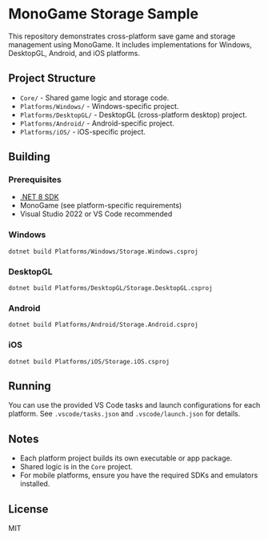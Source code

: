 # MonoGame Storage Sample

This repository demonstrates cross-platform save game and storage management using MonoGame. It includes implementations for Windows, DesktopGL, Android, and iOS platforms.

## Project Structure
- `Core/` - Shared game logic and storage code.
- `Platforms/Windows/` - Windows-specific project.
- `Platforms/DesktopGL/` - DesktopGL (cross-platform desktop) project.
- `Platforms/Android/` - Android-specific project.
- `Platforms/iOS/` - iOS-specific project.

## Building

### Prerequisites
- [.NET 8 SDK](https://dotnet.microsoft.com/download)
- MonoGame (see platform-specific requirements)
- Visual Studio 2022 or VS Code recommended

### Windows
```
dotnet build Platforms/Windows/Storage.Windows.csproj
```

### DesktopGL
```
dotnet build Platforms/DesktopGL/Storage.DesktopGL.csproj
```

### Android
```
dotnet build Platforms/Android/Storage.Android.csproj
```

### iOS
```
dotnet build Platforms/iOS/Storage.iOS.csproj
```

## Running
You can use the provided VS Code tasks and launch configurations for each platform. See `.vscode/tasks.json` and `.vscode/launch.json` for details.

## Notes
- Each platform project builds its own executable or app package.
- Shared logic is in the `Core` project.
- For mobile platforms, ensure you have the required SDKs and emulators installed.

## License
MIT
